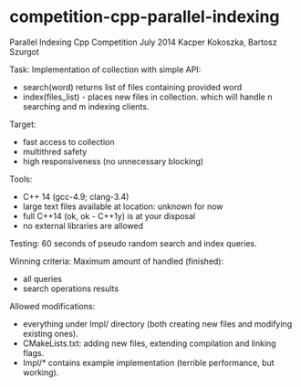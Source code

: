 competition-cpp-parallel-indexing
=================================

Parallel Indexing Cpp Competition
July 2014
Kacper Kokoszka, Bartosz Szurgot

Task:
Implementation of collection with simple API:
- search(word) returns list of files containing provided word
- index(files_list) - places new files in collection.
which will handle n searching and m indexing clients.

Target:
- fast access to collection
- multithred safety
- high responsiveness (no unnecessary blocking)

Tools:
- C++ 14 (gcc-4.9; clang-3.4)
- large text files available at location: unknown for now
- full C++14 (ok, ok - C++1y) is at your disposal
- no external libraries are allowed

Testing:
60 seconds of pseudo random search and index queries.

Winning criteria:
Maximum amount of handled (finished):
- all queries
- search operations results

Allowed modifications:
- everything under Impl/ directory (both creating new files and modifying existing ones).
- CMakeLists.txt: adding new files, extending compilation and linking flags.
- Impl/* contains example implementation (terrible performance, but working).
